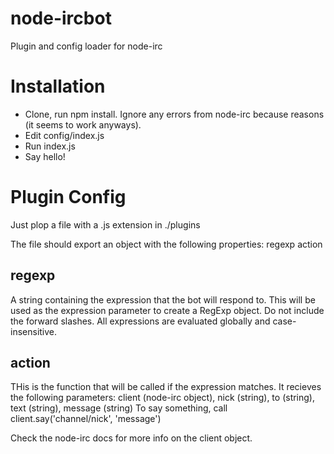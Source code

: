 # node-ircbot
Plugin and config loader for node-irc

Installation
============
- Clone, run npm install. Ignore any errors from node-irc because reasons (it seems to work anyways).
- Edit config/index.js
- Run index.js
- Say hello!

Plugin Config
============
Just plop a file with a .js extension in
    ./plugins

The file should export an object with the following properties:
    regexp
    action
    
regexp
------
A string containing the expression that the bot will respond to. This will be used as the
expression parameter to create a RegExp object. Do not include the forward slashes. All
expressions are evaluated globally and case-insensitive.

action
------
THis is the function that will be called if the expression matches. It recieves the following
parameters: client (node-irc object), nick (string), to (string), text (string), message (string)
To say something, call client.say('channel/nick', 'message')

Check the node-irc docs for more info on the client object.
